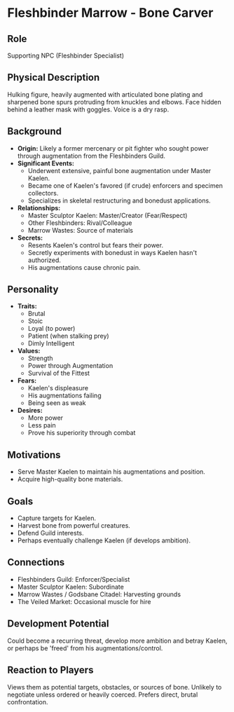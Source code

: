 # Fleshbinder Marrow - Bone Carver

## Role
Supporting NPC (Fleshbinder Specialist)

## Physical Description
Hulking figure, heavily augmented with articulated bone plating and sharpened bone spurs protruding from knuckles and elbows. Face hidden behind a leather mask with goggles. Voice is a dry rasp.

## Background
- **Origin:** Likely a former mercenary or pit fighter who sought power through augmentation from the Fleshbinders Guild.
- **Significant Events:**
  - Underwent extensive, painful bone augmentation under Master Kaelen.
  - Became one of Kaelen's favored (if crude) enforcers and specimen collectors.
  - Specializes in skeletal restructuring and bonedust applications.
- **Relationships:**
  - Master Sculptor Kaelen: Master/Creator (Fear/Respect)
  - Other Fleshbinders: Rival/Colleague
  - Marrow Wastes: Source of materials
- **Secrets:**
  - Resents Kaelen's control but fears their power.
  - Secretly experiments with bonedust in ways Kaelen hasn't authorized.
  - His augmentations cause chronic pain.

## Personality
- **Traits:**
  - Brutal
  - Stoic
  - Loyal (to power)
  - Patient (when stalking prey)
  - Dimly Intelligent
- **Values:**
  - Strength
  - Power through Augmentation
  - Survival of the Fittest
- **Fears:**
  - Kaelen's displeasure
  - His augmentations failing
  - Being seen as weak
- **Desires:**
  - More power
  - Less pain
  - Prove his superiority through combat

## Motivations
- Serve Master Kaelen to maintain his augmentations and position.
- Acquire high-quality bone materials.

## Goals
- Capture targets for Kaelen.
- Harvest bone from powerful creatures.
- Defend Guild interests.
- Perhaps eventually challenge Kaelen (if develops ambition).

## Connections
- Fleshbinders Guild: Enforcer/Specialist
- Master Sculptor Kaelen: Subordinate
- Marrow Wastes / Godsbane Citadel: Harvesting grounds
- The Veiled Market: Occasional muscle for hire

## Development Potential
Could become a recurring threat, develop more ambition and betray Kaelen, or perhaps be 'freed' from his augmentations/control.

## Reaction to Players
Views them as potential targets, obstacles, or sources of bone. Unlikely to negotiate unless ordered or heavily coerced. Prefers direct, brutal confrontation.
